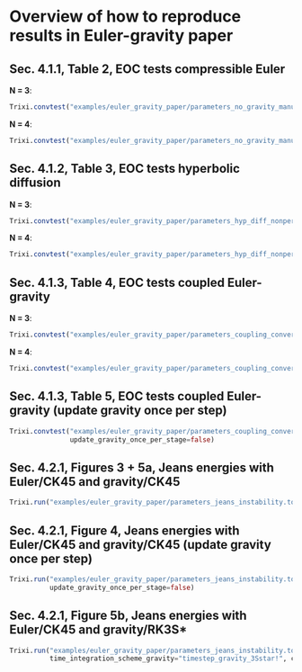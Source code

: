 # Overview of how to reproduce results in Euler-gravity paper

## Sec. 4.1.1, Table 2, EOC tests compressible Euler
**N = 3**:
```julia
Trixi.convtest("examples/euler_gravity_paper/parameters_no_gravity_manufac.toml", 4)
```

**N = 4**:
```julia
Trixi.convtest("examples/euler_gravity_paper/parameters_no_gravity_manufac.toml", 4, N=4)
```

## Sec. 4.1.2, Table 3, EOC tests hyperbolic diffusion
**N = 3**:
```julia
Trixi.convtest("examples/euler_gravity_paper/parameters_hyp_diff_nonperiodic.toml", 4)
```

**N = 4**:
```julia
Trixi.convtest("examples/euler_gravity_paper/parameters_hyp_diff_nonperiodic.toml", 4, N=4)
```

## Sec. 4.1.3, Table 4, EOC tests coupled Euler-gravity
**N = 3**:
```julia
Trixi.convtest("examples/euler_gravity_paper/parameters_coupling_convergence_test.toml", 4)
```

**N = 4**:
```julia
Trixi.convtest("examples/euler_gravity_paper/parameters_coupling_convergence_test.toml", 4, N=4)
```

## Sec. 4.1.3, Table 5, EOC tests coupled Euler-gravity (update gravity once per step)
```julia
Trixi.convtest("examples/euler_gravity_paper/parameters_coupling_convergence_test.toml", 4,
               update_gravity_once_per_stage=false)
```

## Sec. 4.2.1, Figures 3 + 5a, Jeans energies with Euler/CK45 and gravity/CK45
```julia
Trixi.run("examples/euler_gravity_paper/parameters_jeans_instability.toml")
```

## Sec. 4.2.1, Figure 4, Jeans energies with Euler/CK45 and gravity/CK45 (update gravity once per step)
```julia
Trixi.run("examples/euler_gravity_paper/parameters_jeans_instability.toml",
          update_gravity_once_per_stage=false)
```

## Sec. 4.2.1, Figure 5b, Jeans energies with Euler/CK45 and gravity/RK3S*
```julia
Trixi.run("examples/euler_gravity_paper/parameters_jeans_instability.toml",
          time_integration_scheme_gravity="timestep_gravity_3Sstar!", cfl_gravity=1.2)
```

